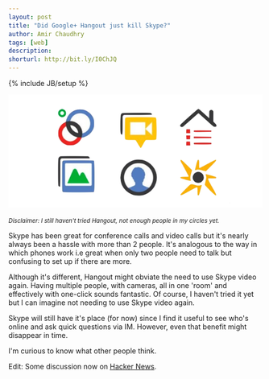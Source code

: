 ```yaml
---
layout: post
title: "Did Google+ Hangout just kill Skype?"
author: Amir Chaudhry
tags: [web]
description:
shorturl: http://bit.ly/I0ChJQ
---
```

{% include JB/setup %}

![google-plus](/images/singles//google-plus.png)

<small><i>Disclaimer: I still haven't tried Hangout, not enough people in my
circles yet.</i></small>

Skype has been great for conference calls and video calls but it's
nearly always been a hassle with more than 2 people. It's analogous to
the way in which phones work i.e great when only two people need to talk
but confusing to set up if there are more.

Although it's different, Hangout might obviate the need to use Skype
video again. Having multiple people, with cameras, all in one 'room' and
effectively with one-click sounds fantastic. Of course, I haven't tried
it yet but I can imagine not needing to use Skype video again.

Skype will still have it's place (for now) since I find it useful to see
who's online and ask quick questions via IM. However, even that benefit
might disappear in time.

I'm curious to know what other people think.

Edit: Some discussion now on [Hacker News](http://news.ycombinator.com/item?id=2713595 "HN Post").
